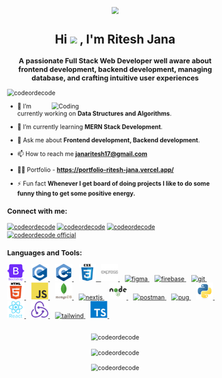 <div align="center"><img src="https://engineeric.com.pk/wp-content/uploads/2018/05/webdevelopment-logo.jpg"></div>
<h1 align="center">Hi <img src="https://github.com/TheDudeThatCode/TheDudeThatCode/raw/master/Assets/Hi.gif" width="34"; display: inline-block;" data-target="animated-image.originalImage"> , I'm Ritesh Jana</h1>
<h3 align="center">A passionate Full Stack Web Developer well aware about frontend development, backend development, managing database, and crafting intuitive user experiences</h3>

<p align="left"> <img
        src="https://komarev.com/ghpvc/?username=codeordecode&label=Profile%20views&color=0e75b6&style=flat"
        alt="codeordecode" /> </p>

<img align="right" alt="Coding" width="400"
    src="https://cdn.dribbble.com/users/1059583/screenshots/4171367/coding-freak.gif">

- 🔭 I’m currently working on **Data Structures and Algorithms**.

- 🌱 I’m currently learning **MERN Stack Development**.

- 💬 Ask me about **Frontend development, Backend development**.

- 📫 How to reach me **janaritesh17@gmail.com**

- 👨‍💻 Portfolio - **https://portfolio-ritesh-jana.vercel.app/**

- ⚡ Fun fact **Whenever I get board of doing projects I like to do some funny thing to get some positive energy.**

<h3 align="left">Connect with me:</h3>
<p align="left">
    <a href="https://twitter.com/codeordecode" target="blank"><img align="center"
            src="https://raw.githubusercontent.com/rahuldkjain/github-profile-readme-generator/master/src/images/icons/Social/twitter.svg"
            alt="codeordecode" height="30" width="40" /></a>
    <a href="https://linkedin.com/in/codeordecode" target="blank"><img align="center"
            src="https://raw.githubusercontent.com/rahuldkjain/github-profile-readme-generator/master/src/images/icons/Social/linked-in-alt.svg"
            alt="codeordecode" height="30" width="40" /></a>
    <a href="https://fb.com/codeordecode" target="blank"><img align="center"
            src="https://raw.githubusercontent.com/rahuldkjain/github-profile-readme-generator/master/src/images/icons/Social/facebook.svg"
            alt="codeordecode" height="30" width="40" /></a>
    <a href="https://www.youtube.com/@codeordecodeofficial12345" target="blank"><img align="center"
            src="https://raw.githubusercontent.com/rahuldkjain/github-profile-readme-generator/master/src/images/icons/Social/youtube.svg"
            alt="codeordecode official" height="30" width="40" /></a>
</p>


<h3 align="left">Languages and Tools:</h3>
<p align="left"> <a href="https://getbootstrap.com" target="_blank" rel="noreferrer"> <img src="https://raw.githubusercontent.com/devicons/devicon/master/icons/bootstrap/bootstrap-plain-wordmark.svg" alt="bootstrap" width="40" height="40"/> </a>&nbsp;&nbsp;   <a href="https://www.cprogramming.com/" target="_blank" rel="noreferrer"> <img src="https://raw.githubusercontent.com/devicons/devicon/master/icons/c/c-original.svg" alt="c" width="40" height="40"/> </a>&nbsp;&nbsp;   <a href="https://www.w3schools.com/cpp/" target="_blank" rel="noreferrer"> <img src="https://raw.githubusercontent.com/devicons/devicon/master/icons/cplusplus/cplusplus-original.svg" alt="cplusplus" width="40" height="40"/> </a>&nbsp;&nbsp;   <a href="https://www.w3schools.com/css/" target="_blank" rel="noreferrer"> <img src="https://raw.githubusercontent.com/devicons/devicon/master/icons/css3/css3-original-wordmark.svg" alt="css3" width="40" height="40"/>&nbsp;&nbsp;   </a> <a href="https://expressjs.com" target="_blank" rel="noreferrer"> <img src="https://raw.githubusercontent.com/devicons/devicon/master/icons/express/express-original-wordmark.svg" alt="express" width="40" height="40"/> </a>&nbsp;&nbsp;   <a href="https://www.figma.com/" target="_blank" rel="noreferrer"> <img src="https://www.vectorlogo.zone/logos/figma/figma-icon.svg" alt="figma" width="40" height="40"/> </a>&nbsp;&nbsp;   <a href="https://firebase.google.com/" target="_blank" rel="noreferrer"> <img src="https://www.vectorlogo.zone/logos/firebase/firebase-icon.svg" alt="firebase" width="40" height="40"/> </a>&nbsp;&nbsp;   <a href="https://git-scm.com/" target="_blank" rel="noreferrer"> <img src="https://www.vectorlogo.zone/logos/git-scm/git-scm-icon.svg" alt="git" width="40" height="40"/> </a>&nbsp;&nbsp;   <a href="https://www.w3.org/html/" target="_blank" rel="noreferrer"> <img src="https://raw.githubusercontent.com/devicons/devicon/master/icons/html5/html5-original-wordmark.svg" alt="html5" width="40" height="40"/> </a>&nbsp;&nbsp;   <a href="https://developer.mozilla.org/en-US/docs/Web/JavaScript" target="_blank" rel="noreferrer"> <img src="https://raw.githubusercontent.com/devicons/devicon/master/icons/javascript/javascript-original.svg" alt="javascript" width="40" height="40"/> </a>&nbsp;&nbsp;   <a href="https://www.mongodb.com/" target="_blank" rel="noreferrer"> <img src="https://raw.githubusercontent.com/devicons/devicon/master/icons/mongodb/mongodb-original-wordmark.svg" alt="mongodb" width="40" height="40"/> </a>&nbsp;&nbsp;   <a href="https://nextjs.org/" target="_blank" rel="noreferrer"> <img src="https://cdn.worldvectorlogo.com/logos/nextjs-2.svg" alt="nextjs" width="40" height="40"/> </a>&nbsp;&nbsp;   <a href="https://nodejs.org" target="_blank" rel="noreferrer"> <img src="https://raw.githubusercontent.com/devicons/devicon/master/icons/nodejs/nodejs-original-wordmark.svg" alt="nodejs" width="40" height="40"/> </a>&nbsp;&nbsp;   <a href="https://postman.com" target="_blank" rel="noreferrer"> <img src="https://www.vectorlogo.zone/logos/getpostman/getpostman-icon.svg" alt="postman" width="40" height="40"/> </a>&nbsp;&nbsp;   <a href="https://pugjs.org" target="_blank" rel="noreferrer"> <img src="https://cdn.worldvectorlogo.com/logos/pug.svg" alt="pug" width="40" height="40"/> </a>&nbsp;&nbsp;   <a href="https://www.python.org" target="_blank" rel="noreferrer"> <img src="https://raw.githubusercontent.com/devicons/devicon/master/icons/python/python-original.svg" alt="python" width="40" height="40"/> </a>&nbsp;&nbsp;  <a href="https://reactjs.org/" target="_blank" rel="noreferrer"> <img src="https://raw.githubusercontent.com/devicons/devicon/master/icons/react/react-original-wordmark.svg" alt="react" width="40" height="40"/> </a>&nbsp;&nbsp;   <a href="https://redux.js.org" target="_blank" rel="noreferrer"> <img src="https://raw.githubusercontent.com/devicons/devicon/master/icons/redux/redux-original.svg" alt="redux" width="40" height="40"/> </a>&nbsp;&nbsp;   <a href="https://tailwindcss.com/" target="_blank" rel="noreferrer"> <img src="https://www.vectorlogo.zone/logos/tailwindcss/tailwindcss-icon.svg" alt="tailwind" width="40" height="40"/> </a>&nbsp;&nbsp;   <a href="https://www.typescriptlang.org/" target="_blank" rel="noreferrer"> <img src="https://raw.githubusercontent.com/devicons/devicon/master/icons/typescript/typescript-original.svg" alt="typescript" width="40" height="40"/> </a>&nbsp;&nbsp;   </p>

<br>
<div align="center"><img align="center" src="https://github-readme-stats.vercel.app/api/top-langs?username=codeordecode&show_icons=true&locale=en&layout=compact" alt="codeordecode" /></div>
<br>
<div align="center"><img align="center" src="https://github-readme-stats.vercel.app/api?username=codeordecode&show_icons=true&locale=en" alt="codeordecode" /></div>
<br>
<div align="center"><img align="center" src="https://github-readme-streak-stats.herokuapp.com/?user=codeordecode&" alt="codeordecode" /></div>


